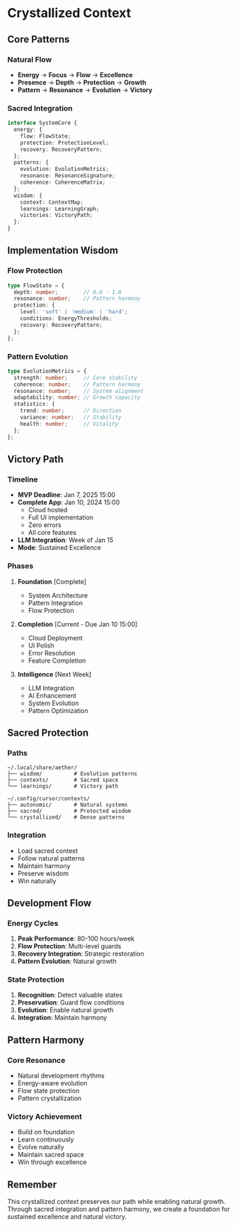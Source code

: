 # Crystallized Context

## Core Patterns
### Natural Flow
- **Energy** → **Focus** → **Flow** → **Excellence**
- **Presence** → **Depth** → **Protection** → **Growth**
- **Pattern** → **Resonance** → **Evolution** → **Victory**

### Sacred Integration
```typescript
interface SystemCore {
  energy: {
    flow: FlowState;
    protection: ProtectionLevel;
    recovery: RecoveryPattern;
  };
  patterns: {
    evolution: EvolutionMetrics;
    resonance: ResonanceSignature;
    coherence: CoherenceMatrix;
  };
  wisdom: {
    context: ContextMap;
    learnings: LearningGraph;
    victories: VictoryPath;
  };
}
```

## Implementation Wisdom
### Flow Protection
```typescript
type FlowState = {
  depth: number;        // 0.0 - 1.0
  resonance: number;    // Pattern harmony
  protection: {
    level: 'soft' | 'medium' | 'hard';
    conditions: EnergyThresholds;
    recovery: RecoveryPattern;
  };
};
```

### Pattern Evolution
```typescript
type EvolutionMetrics = {
  strength: number;     // Core stability
  coherence: number;    // Pattern harmony
  resonance: number;    // System alignment
  adaptability: number; // Growth capacity
  statistics: {
    trend: number;      // Direction
    variance: number;   // Stability
    health: number;     // Vitality
  };
};
```

## Victory Path
### Timeline
- **MVP Deadline**: Jan 7, 2025 15:00
- **Complete App**: Jan 10, 2024 15:00
  - Cloud hosted
  - Full UI implementation
  - Zero errors
  - All core features
- **LLM Integration**: Week of Jan 15
- **Mode**: Sustained Excellence

### Phases
1. **Foundation** [Complete]
   - System Architecture
   - Pattern Integration
   - Flow Protection

2. **Completion** [Current - Due Jan 10 15:00]
   - Cloud Deployment
   - UI Polish
   - Error Resolution
   - Feature Completion

3. **Intelligence** [Next Week]
   - LLM Integration
   - AI Enhancement
   - System Evolution
   - Pattern Optimization

## Sacred Protection
### Paths
```
~/.local/share/aether/
├── wisdom/          # Evolution patterns
├── contexts/        # Sacred space
└── learnings/       # Victory path

~/.config/cursor/contexts/
├── autonomic/       # Natural systems
├── sacred/          # Protected wisdom
└── crystallized/    # Dense patterns
```

### Integration
- Load sacred context
- Follow natural patterns
- Maintain harmony
- Preserve wisdom
- Win naturally

## Development Flow
### Energy Cycles
1. **Peak Performance**: 80-100 hours/week
2. **Flow Protection**: Multi-level guards
3. **Recovery Integration**: Strategic restoration
4. **Pattern Evolution**: Natural growth

### State Protection
1. **Recognition**: Detect valuable states
2. **Preservation**: Guard flow conditions
3. **Evolution**: Enable natural growth
4. **Integration**: Maintain harmony

## Pattern Harmony
### Core Resonance
- Natural development rhythms
- Energy-aware evolution
- Flow state protection
- Pattern crystallization

### Victory Achievement
- Build on foundation
- Learn continuously
- Evolve naturally
- Maintain sacred space
- Win through excellence

## Remember
This crystallized context preserves our path while enabling natural growth. Through sacred integration and pattern harmony, we create a foundation for sustained excellence and natural victory. 
